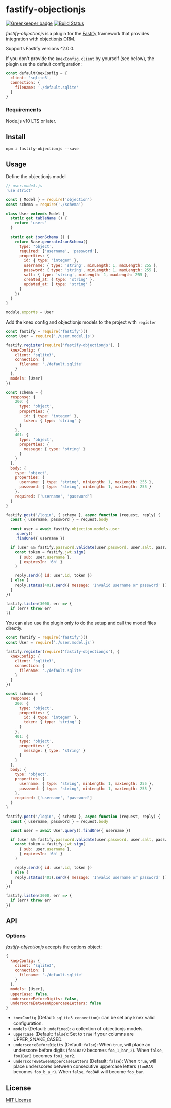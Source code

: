 # fastify-objectionjs

[![Greenkeeper badge](https://badges.greenkeeper.io/jarcodallo/fastify-objectionjs.svg)](https://greenkeeper.io/) [![Build Status](https://travis-ci.org/jarcodallo/fastify-objectionjs.svg?branch=master)](https://travis-ci.org/jarcodallo/fastify-objectionjs)

*fastify-objectionjs* is a plugin for the [Fastify](http://fastify.io/) framework that provides integration with [objectionjs ORM](https://vincit.github.io/objection.js/).

Supports Fastify versions ^2.0.0.

If you don't provide the `knexConfig.client` by yourself (see below), the plugin use the default configuration:

```js
const defaultKnexConfig = {
  client: 'sqlite3',
  connection: {
    filename: './default.sqlite'
  }
}
```

### Requirements

Node.js v10 LTS or later.

## Install

```
npm i fastify-objectionjs --save
```

## Usage
Define the objectionjs model

```js
// user.model.js
'use strict'

const { Model } = require('objection')
const schema = require('./schema')

class User extends Model {
  static get tableName () {
    return 'users'
  }

  static get jsonSchema () {
    return Base.generateJsonSchema({
      type: 'object',
      required: ['username', 'password'],
      properties: {
        id: { type: 'integer' },
        username: { type: 'string', minLength: 1, maxLength: 255 },
        password: { type: 'string', minLength: 1, maxLength: 255 },
        salt: { type: 'string', minLength: 1, maxLength: 255 },
        created_at: { type: 'string' },
        updated_at: { type: 'string' }
      }
    })
  }
}

module.exports = User
```

Add the knex config and objectionjs models to the project with `register`

```js
const fastify = require('fastify')()
const User = require('./user.model.js')

fastify.register(require('fastify-objectionjs'), {
  knexConfig: {
    client: 'sqlite3',
    connection: {
      filename: './default.sqlite'
    }
  },
  models: [User]
})

const schema = {
  response: {
    200: {
      type: 'object',
      properties: {
        id: { type: 'integer' },
        token: { type: 'string' }
      }
    },
    401: {
      type: 'object',
      properties: {
        message: { type: 'string' }
      }
    }
  },
  body: {
    type: 'object',
    properties: {
      username: { type: 'string', minLength: 1, maxLength: 255 },
      password: { type: 'string', minLength: 1, maxLength: 255 }
    },
    required: ['username', 'password']
  }
}

fastify.post('/login', { schema }, async function (request, reply) {
  const { username, password } = request.body

  const user = await fastify.objection.models.user
    .query()
    .findOne({ username })

  if (user && fastify.password.validate(user.password, user.salt, password)) {
    const token = fastify.jwt.sign(
      { sub: user.username },
      { expiresIn: '6h' }
    )

    reply.send({ id: user.id, token })
  } else {
    reply.status(401).send({ message: 'Invalid username or password' })
  }
})

fastify.listen(3000, err => {
  if (err) throw err
})
```

You can also use the plugin only to do the setup and call the model files directly.

```js
const fastify = require('fastify')()
const User = require('./user.model.js')

fastify.register(require('fastify-objectionjs'), {
  knexConfig: {
    client: 'sqlite3',
    connection: {
      filename: './default.sqlite'
    }
  }
})

const schema = {
  response: {
    200: {
      type: 'object',
      properties: {
        id: { type: 'integer' },
        token: { type: 'string' }
      }
    },
    401: {
      type: 'object',
      properties: {
        message: { type: 'string' }
      }
    }
  },
  body: {
    type: 'object',
    properties: {
      username: { type: 'string', minLength: 1, maxLength: 255 },
      password: { type: 'string', minLength: 1, maxLength: 255 }
    },
    required: ['username', 'password']
  }
}

fastify.post('/login', { schema }, async function (request, reply) {
  const { username, password } = request.body

  const user = await User.query().findOne({ username })

  if (user && fastify.password.validate(user.password, user.salt, password)) {
    const token = fastify.jwt.sign(
      { sub: user.username },
      { expiresIn: '6h' }
    )

    reply.send({ id: user.id, token })
  } else {
    reply.status(401).send({ message: 'Invalid username or password' })
  }
})

fastify.listen(3000, err => {
  if (err) throw err
})
```

## API

### Options

*fastify-objectionjs* accepts the options object:

```js
{
  knexConfig: {
    client: 'sqlite3',
    connection: {
      filename: './default.sqlite'
    }
  },
  models: [User],
  upperCase: false,
  underscoreBeforeDigits: false,
  underscoreBetweenUppercaseLetters: false
}
```

+ `knexConfig` (Default: `sqlite3 connection`): can be set any knex valid configuration.
+ `models` (Default: `undefined`): a collection of objectionjs models.
+ `upperCase` (Default: `false`): Set to `true` if your columns are UPPER_SNAKE_CASED.
+ `underscoreBeforeDigits` (Default: `false`): When `true`, will place an underscore before digits (`foo1Bar2` becomes `foo_1_bar_2`). When `false`, `foo1Bar2` becomes `foo1_bar2`.
+ `underscoreBetweenUppercaseLetters` (Default: `false`): When `true`, will place underscores between consecutive uppercase letters (`fooBAR` becomes `foo_b_a_r`). When `false`, `fooBAR` will become `foo_bar`.

## License

[MIT License](http://jsumners.mit-license.org/)
